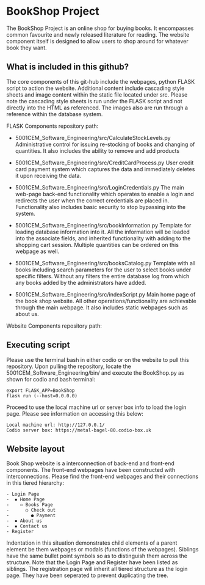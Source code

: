 # BookShop Project

The BookShop Project is an online shop for buying books. It encompasses common favourite and newly released literature for reading. The website component itself is designed to allow users to shop around for whatever book they want. 

## What is included in this github?

The core components of this git-hub include the webpages, python FLASK script to action the website. Additional content include cascading style sheets and image content within the static file located under src. Please note the cascading style sheets is run under the FLASK script and not directly into the HTML as referenced. The images also are run through a reference within the database system.

FLASK Components repository path:

- 5001CEM_Software_Engineering/src/CalculateStockLevels.py
Administrative control for issuing re-stocking of books and changing of quantities. It also includes the ability to remove and add products

- 5001CEM_Software_Engineering/src/CreditCardProcess.py
User credit card payment system which captures the data and immediately deletes it upon receiving the data.

- 5001CEM_Software_Engineering/src/LoginCredentials.py
The main web-page back-end functionality which operates to enable a login and redirects the user when the correct credentials are placed in. Functionality also includes basic security to stop bypassing into the system.

- 5001CEM_Software_Engineering/src/bookInformation.py
Template for loading database information into it. All the information will be loaded into the associate fields, and inherited functionality with adding to the shopping cart session. Multiple quantities can be ordered on this webpage as well.

- 5001CEM_Software_Engineering/src/booksCatalog.py
Template with all books including search parameters for the user to select books under specific filters. Without any filters the entire database log from which any books added by the administrators have added.

- 5001CEM_Software_Engineering/src/indexScript.py
Main home page of the book shop website. All other operations/functionality are achievable through the main webpage. It also includes static webpages such as about us.

Website Components repository path:


## Executing script

Please use the terminal bash in either codio or on the website to pull this repository. Upon pulling the repository, locate the 5001CEM_Software_Engineering/bin/ and execute the BookShop.py as shown for codio and bash terminal:

```
export FLASK_APP=BookShop
flask run (--host=0.0.0.0)
```
Proceed to use the local machine url or server box info to load the login page. Please see information on accessing this below:

```
Local machine url: http://127.0.0.1/
Codio server box: https://metal-bagel-80.codio-box.uk
```

## Website layout

Book Shop website is a interconnection of back-end and front-end components. The front-end webpages have been constructed with interconnections. Please find the front-end webpages and their connections in this tiered hierarchy:
```
- Login Page
-  ▪ Home Page
-    ▫ Books Page
-      ○ Check out
-        ● Payment
-  ▪ About us
-  ▪ Contact us
- Register
```
Indentation in this situation demonstrates child elements of a parent element be them webpages or modals (functions of the webpages). Siblings have the same bullet point symbols so as to distinguish them across the structure. Note that the Login Page and Register have been listed as siblings. The registration page will inherit all tiered structure as the login page. They have been seperated to prevent duplicating the tree.
